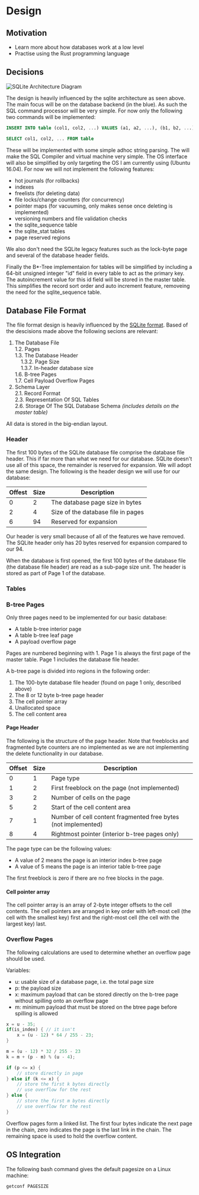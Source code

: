 # Design

## Motivation

- Learn more about how databases work at a low level
- Practise using the Rust programming language

## Decisions

![SQLite Architecture Diagram](https://www.sqlite.org/images/arch2.gif "SQLite Architecture Diagram")

The design is heavily influenced by the sqlite architecture as seen above. The
main focus will be on the database backend (in the blue). As such the SQL
command processor will be very simple. For now only the following two commands
will be implemented:

```sql
INSERT INTO table (col1, col2, ...) VALUES (a1, a2, ...), (b1, b2, ...)
```

```sql
SELECT col1, col2, ... FROM table
```

These will be implemented with some simple adhoc string parsing. The will make
the SQL Compiler and virtual machine very simple. The OS interface will also
be simplified by only targeting the OS I am currently using (Ubuntu 16.04).
For now we will not implement the following features:

- hot journals (for rollbacks)
- indexes
- freelists (for deleting data)
- file locks/change counters (for concurrency)
- pointer maps (for vacuuming, only makes sense once deleting is implemented)
- versioning numbers and file validation checks
- the sqlite_sequence table
- the sqlite_stat tables
- page reserved regions

We also don't need the SQLite legacy features such as the lock-byte page and
several of the database header fields.

Finally the B\*-Tree implementaion for tables will be simplified by including a
64-bit unsigned integer "id" field in every table to act as the primary key.
The autoincrement value for this id field will be stored in the master table.
This simplifies the record sort order and auto increment feature,
removeing the need for the sqlite_sequence table.

## Database File Format

The file format design is heavily influenced by the [SQLite format](https://www.sqlite.org/fileformat.html). Based of the descisions made above the following secions are relevant:

1. The Database File  
   1.2. Pages  
   1.3. The Database Header  
   &nbsp; &nbsp; 1.3.2. Page Size  
   &nbsp; &nbsp; 1.3.7. In-header database size  
   1.6. B-tree Pages  
   1.7. Cell Payload Overflow Pages
2. Schema Layer  
   2.1. Record Format  
   2.3. Representation Of SQL Tables  
   2.6. Storage Of The SQL Database Schema _(includes details on the master table)_

All data is stored in the big-endian layout.

### Header

The first 100 bytes of the SQLite database file comprise the database file
header. This if far more than what we need for our database. SQLite doesn't
use all of this space, the remainder is reserved for expansion. We will adopt
the same design. The following is the header design we will use for our database:

| Offest | Size | Description                        |
| ------ | ---- | ---------------------------------- |
| 0      | 2    | The database page size in bytes    |
| 2      | 4    | Size of the database file in pages |
| 6      | 94   | Reserved for expansion             |

Our header is very small because of all of the features we have removed.
The SQLite header only has 20 bytes reserved for expansion compared to our 94.

When the database is first opened, the first 100 bytes of the database file (the database file header) are read as a sub-page size unit. The header is stored as
part of Page 1 of the database.

### Tables

### B-tree Pages

Only three pages need to be implemented for our basic database:

- A table b-tree interior page
- A table b-tree leaf page
- A payload overflow page

Pages are numbered beginning with 1. Page 1 is always the first page of the
master table. Page 1 includes the database file header.

A b-tree page is divided into regions in the following order:

1. The 100-byte database file header (found on page 1 only, described above)
2. The 8 or 12 byte b-tree page header
3. The cell pointer array
4. Unallocated space
5. The cell content area

#### Page Header

The following is the structure of the page header. Note that freeblocks and
fragmented byte counters are no implemented as we are not implementing the
delete functionality in our database.

| Offset | Size | Description                                                    |
| ------ | ---- | -------------------------------------------------------------- |
| 0      | 1    | Page type                                                      |
| 1      | 2    | First freeblock on the page (not implemented)                  |
| 3      | 2    | Number of cells on the page                                    |
| 5      | 2    | Start of the cell content area                                 |
| 7      | 1    | Number of cell content fragmented free bytes (not implemented) |
| 8      | 4    | Rightmost pointer (interior b-tree pages only)                 |

The page type can be the following values:

- A value of 2 means the page is an interior index b-tree page
- A value of 5 means the page is an interior table b-tree page

The first freeblock is zero if there are no free blocks in the page.

#### Cell pointer array

The cell pointer array is an array of 2-byte integer offsets to the cell contents.
The cell pointers are arranged in key order with left-most cell (the cell with
the smallest key) first and the right-most cell (the cell with the largest key) last.

### Overflow Pages

The following calculations are used to determine whether an overflow page should be used.

Variables:

- u: usable size of a database page, i.e. the total page size
- p: the payload size
- x: maximum payload that can be stored directly on the b-tree page without spilling onto an overflow page
- m: minimum payload that must be stored on the btree page before spilling is allowed

```rust
x = u - 35;
if(is_index) { // it isn't
    x = (u - 12) * 64 / 255 - 23;
}

m = (u - 12) * 32 / 255 - 23
k = m + (p - m) % (u - 4);

if (p <= x) {
    // store directly in page
} else if (k <= x) {
    // store the first k bytes directly
    // use overflow for the rest
} else {
    // store the first m bytes directly
    // use overflow for the rest
}
```

Overflow pages form a linked list. The first four bytes indicate the next page
in the chain, zero indicates the page is the last link in the chain.
The remaining space is used to hold the overflow content.

## OS Integration

The following bash command gives the default pagesize on a Linux machine:

```bash
getconf PAGESIZE
```
